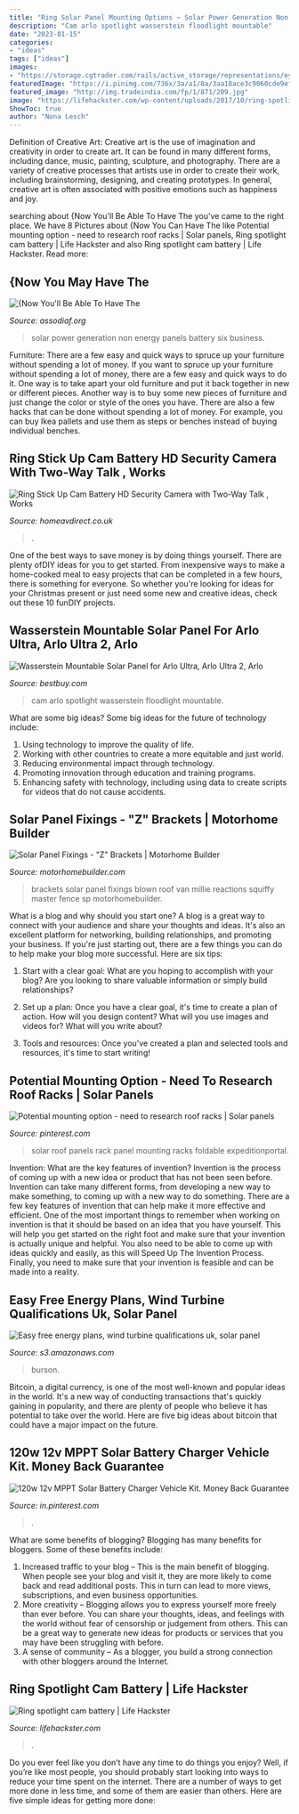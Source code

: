 ```yaml
---
title: "Ring Solar Panel Mounting Options ~ Solar Power Generation Non Energy Panels Battery Six Business"
description: "Cam arlo spotlight wasserstein floodlight mountable"
date: "2023-01-15"
categories:
- "ideas"
tags: ["ideas"]
images:
- "https://storage.cgtrader.com/rails/active_storage/representations/eyJfcmFpbHMiOnsibWVzc2FnZSI6IkJBaHBBM2JQb1E9PSIsImV4cCI6bnVsbCwicHVyIjoiYmxvYl9pZCJ9fQ==--f20daacb00305afe4cc6c37554cbb328f80df695/eyJfcmFpbHMiOnsibWVzc2FnZSI6IkJBaDdCam9VWTI5dFltbHVaVjl2Y0hScGIyNXpld282QzNKbGMybDZaVWtpRFRZM05uZzFNREErQmpvR1JVWTZER2R5WVhacGRIazZDMk5sYm5SbGNqb01kVzV6YUdGeWNFa2lFakl1Tkhnd0xqUXJNUzQzS3pBR093ZFVPZzVwYm5SbGNteGhZMlZKSWdwUWJHRnVaUVk3QjFRNkRIRjFZV3hwZEhscFdnPT0iLCJleHAiOm51bGwsInB1ciI6InZhcmlhdGlvbiJ9fQ==--623c6a310f0f834f948241cae8d918ff137f5aa9/0015.jpg"
featuredImage: "https://i.pinimg.com/736x/3a/a1/8a/3aa18ace3c9060cde9ef9f271df9d07d.jpg"
featured_image: "http://img.tradeindia.com/fp/1/871/209.jpg"
image: "https://lifehackster.com/wp-content/uploads/2017/10/ring-spotlight-cam-bettery.jpg"
ShowToc: true
author: "Nona Lesch"
---
```



Definition of Creative Art:
Creative art is the use of imagination and creativity in order to create art. It can be found in many different forms, including dance, music, painting, sculpture, and photography. There are a variety of creative processes that artists use in order to create their work, including brainstorming, designing, and creating prototypes. In general, creative art is often associated with positive emotions such as happiness and joy.

	

		
searching about {Now You&#039;ll Be Able To Have The you've came to the right place. We have 8 Pictures about {Now You Can Have The like Potential mounting option - need to research roof racks | Solar panels, Ring spotlight cam battery | Life Hackster and also Ring spotlight cam battery | Life Hackster. Read more:
		
    
## {Now You May Have The

<img loading=lazy src="https://storage.cgtrader.com/rails/active_storage/representations/eyJfcmFpbHMiOnsibWVzc2FnZSI6IkJBaHBBM2JQb1E9PSIsImV4cCI6bnVsbCwicHVyIjoiYmxvYl9pZCJ9fQ==--f20daacb00305afe4cc6c37554cbb328f80df695/eyJfcmFpbHMiOnsibWVzc2FnZSI6IkJBaDdCam9VWTI5dFltbHVaVjl2Y0hScGIyNXpld282QzNKbGMybDZaVWtpRFRZM05uZzFNREErQmpvR1JVWTZER2R5WVhacGRIazZDMk5sYm5SbGNqb01kVzV6YUdGeWNFa2lFakl1Tkhnd0xqUXJNUzQzS3pBR093ZFVPZzVwYm5SbGNteGhZMlZKSWdwUWJHRnVaUVk3QjFRNkRIRjFZV3hwZEhscFdnPT0iLCJleHAiOm51bGwsInB1ciI6InZhcmlhdGlvbiJ9fQ==--623c6a310f0f834f948241cae8d918ff137f5aa9/0015.jpg" onerror="this.onerror=null;this.src='https://tse2.mm.bing.net/th?id=OIP.dBXthMXfXHqAUo8CLqsYpwHaEK&amp;pid=15.1';" alt="{Now You&#039;ll Be Able To Have The">

_Source: assodiaf.org_

>solar power generation non energy panels battery six business. 

	

Furniture: There are a few easy and quick ways to spruce up your furniture without spending a lot of money.
If you want to spruce up your furniture without spending a lot of money, there are a few easy and quick ways to do it. One way is to take apart your old furniture and put it back together in new or different pieces. Another way is to buy some new pieces of furniture and just change the color or style of the ones you have. There are also a few hacks that can be done without spending a lot of money. For example, you can buy Ikea pallets and use them as steps or benches instead of buying individual benches.

    
## Ring Stick Up Cam Battery HD Security Camera With Two-Way Talk , Works

<img loading=lazy src="https://cdn.shopify.com/s/files/1/2922/1686/files/suc_battery_1e0f1f94-5f17-442c-b6b2-c95609e720d2.jpg?87620254920802696" onerror="this.onerror=null;this.src='https://tse3.mm.bing.net/th?id=OIP.NfINsmU9hjR_bZhRht-dSAHaEY&amp;pid=15.1';" alt="Ring Stick Up Cam Battery HD Security Camera with Two-Way Talk , Works">

_Source: homeavdirect.co.uk_

>. 

	

One of the best ways to save money is by doing things yourself. There are plenty ofDIY ideas for you to get started. From inexpensive ways to make a home-cooked meal to easy projects that can be completed in a few hours, there is something for everyone. So whether you're looking for ideas for your Christmas present or just need some new and creative ideas, check out these 10 funDIY projects.

    
## Wasserstein Mountable Solar Panel For Arlo Ultra, Arlo Ultra 2, Arlo

<img loading=lazy src="https://pisces.bbystatic.com/image2/BestBuy_US/images/products/6430/6430245_sd.jpg%3BmaxHeight=640%3BmaxWidth=550" onerror="this.onerror=null;this.src='https://tse1.mm.bing.net/th?id=OIP.5lYgtZsSImUIgsDhnMgm_wHaCo&amp;pid=15.1';" alt="Wasserstein Mountable Solar Panel for Arlo Ultra, Arlo Ultra 2, Arlo">

_Source: bestbuy.com_

>cam arlo spotlight wasserstein floodlight mountable. 

	

What are some big ideas?
Some big ideas for the future of technology include: 
1. Using technology to improve the quality of life. 
2. Working with other countries to create a more equitable and just world. 
3. Reducing environmental impact through technology. 
4. Promoting innovation through education and training programs. 
5. Enhancing safety with technology, including using data to create scripts for videos that do not cause accidents.

    
## Solar Panel Fixings - &quot;Z&quot; Brackets | Motorhome Builder

<img loading=lazy src="https://motorhomebuilder.com/attachments/sp-4-jpg.2349/" onerror="this.onerror=null;this.src='https://tse4.mm.bing.net/th?id=OIP.Plh4y2mQRoA695XQphnNNAHaFj&amp;pid=15.1';" alt="Solar Panel Fixings - &quot;Z&quot; Brackets | Motorhome Builder">

_Source: motorhomebuilder.com_

>brackets solar panel fixings blown roof van millie reactions squiffy master fence sp motorhomebuilder. 

	

What is a blog and why should you start one?
A blog is a great way to connect with your audience and share your thoughts and ideas. It's also an excellent platform for networking, building relationships, and promoting your business. If you're just starting out, there are a few things you can do to help make your blog more successful. Here are six tips:
1. Start with a clear goal: What are you hoping to accomplish with your blog? Are you looking to share valuable information or simply build relationships?

2. Set up a plan: Once you have a clear goal, it's time to create a plan of action. How will you design content? What will you use images and videos for? What will you write about?

3. Tools and resources: Once you've created a plan and selected tools and resources, it's time to start writing!

    
## Potential Mounting Option - Need To Research Roof Racks | Solar Panels

<img loading=lazy src="https://i.pinimg.com/originals/bf/87/2f/bf872fb5988dd95e7c7776a75702a198.jpg" onerror="this.onerror=null;this.src='https://tse2.mm.bing.net/th?id=OIP.jG_wLIwUJSfoj0EEO0K71AHaFi&amp;pid=15.1';" alt="Potential mounting option - need to research roof racks | Solar panels">

_Source: pinterest.com_

>solar roof panels rack panel mounting racks foldable expeditionportal. 

	

Invention: What are the key features of invention?
Invention is the process of coming up with a new idea or product that has not been seen before. Invention can take many different forms, from developing a new way to make something, to coming up with a new way to do something. There are a few key features of invention that can help make it more effective and efficient. 
One of the most important things to remember when working on invention is that it should be based on an idea that you have yourself. This will help you get started on the right foot and make sure that your invention is actually unique and helpful. You also need to be able to come up with ideas quickly and easily, as this will Speed Up The Invention Process. Finally, you need to make sure that your invention is feasible and can be made into a reality.

    
## Easy Free Energy Plans, Wind Turbine Qualifications Uk, Solar Panel

<img loading=lazy src="http://img.tradeindia.com/fp/1/871/209.jpg" onerror="this.onerror=null;this.src='https://tse1.mm.bing.net/th?id=OIP.lFXbjyp5h3xzGwUOoUjpxwHaFt&amp;pid=15.1';" alt="Easy free energy plans, wind turbine qualifications uk, solar panel">

_Source: s3.amazonaws.com_

>burson. 

	

Bitcoin, a digital currency, is one of the most well-known and popular ideas in the world. It's a new way of conducting transactions that's quickly gaining in popularity, and there are plenty of people who believe it has potential to take over the world. Here are five big ideas about bitcoin that could have a major impact on the future.

    
## 120w 12v MPPT Solar Battery Charger Vehicle Kit. Money Back Guarantee

<img loading=lazy src="https://i.pinimg.com/736x/3a/a1/8a/3aa18ace3c9060cde9ef9f271df9d07d.jpg" onerror="this.onerror=null;this.src='https://tse4.mm.bing.net/th?id=OIP.GwhRqlJYt4vxmRFNVu_jGgHaHa&amp;pid=15.1';" alt="120w 12v MPPT Solar Battery Charger Vehicle Kit. Money Back Guarantee">

_Source: in.pinterest.com_

>. 

	

What are some benefits of blogging?
Blogging has many benefits for bloggers. Some of these benefits include: 
1. Increased traffic to your blog – This is the main benefit of blogging. When people see your blog and visit it, they are more likely to come back and read additional posts. This in turn can lead to more views, subscriptions, and even business opportunities. 
2. More creativity – Blogging allows you to express yourself more freely than ever before. You can share your thoughts, ideas, and feelings with the world without fear of censorship or judgement from others. This can be a great way to generate new ideas for products or services that you may have been struggling with before. 
3. A sense of community – As a blogger, you build a strong connection with other bloggers around the Internet.

    
## Ring Spotlight Cam Battery | Life Hackster

<img loading=lazy src="https://lifehackster.com/wp-content/uploads/2017/10/ring-spotlight-cam-bettery.jpg" onerror="this.onerror=null;this.src='https://tse2.mm.bing.net/th?id=OIP.bfApkJbD41NP9L7pZocycgHaFj&amp;pid=15.1';" alt="Ring spotlight cam battery | Life Hackster">

_Source: lifehackster.com_

>. 

	

Do you ever feel like you don’t have any time to do things you enjoy? Well, if you’re like most people, you should probably start looking into ways to reduce your time spent on the internet. There are a number of ways to get more done in less time, and some of them are easier than others. Here are five simple ideas for getting more done: 
